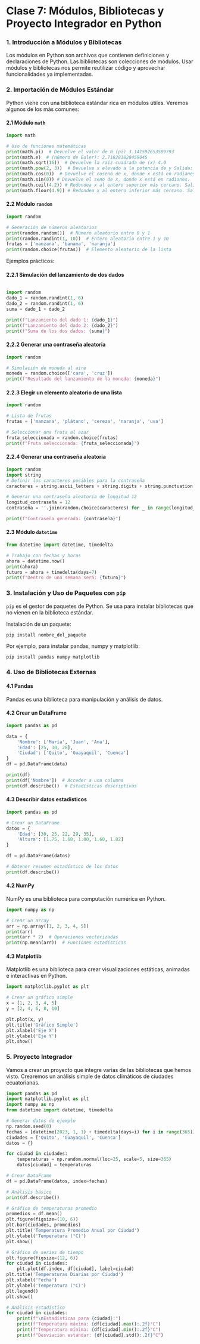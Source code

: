 # Clase 7: Módulos, Bibliotecas y Proyecto Integrador en Python


### 1. Introducción a Módulos y Bibliotecas 

Los módulos en Python son archivos que contienen definiciones y declaraciones de Python. Las bibliotecas son colecciones de módulos. Usar módulos y bibliotecas nos permite reutilizar código y aprovechar funcionalidades ya implementadas.

### 2. Importación de Módulos Estándar 
Python viene con una biblioteca estándar rica en módulos útiles. Veremos algunos de los más comunes:

#### 2.1 Módulo `math`

```python
import math

# Uso de funciones matemáticas
print(math.pi)  # Devuelve el valor de π (pi) 3.141592653589793
print(math.e)  # (número de Euler): 2.718281828459045
print(math.sqrt(16))  # Devuelve la raíz cuadrada de (x) 4.0
print(math.pow(2, 3))  # Devuelve x elevado a la potencia de y Salida: 8.0
print(math.cos(0))  # Devuelve el coseno de x, donde x está en radianes. 1.0
print(math.sin(0)) # Devuelve el seno de x, donde x está en radianes.
print(math.ceil(4.2)) # Redondea x al entero superior más cercano. Salida: 5
print(math.floor(4.9)) # Redondea x al entero inferior más cercano. Salida: 4
```

#### 2.2 Módulo `random`

```python
import random

# Generación de números aleatorios
print(random.random())  # Número aleatorio entre 0 y 1
print(random.randint(1, 10))  # Entero aleatorio entre 1 y 10
frutas = ['manzana', 'banana', 'naranja']
print(random.choice(frutas))  # Elemento aleatorio de la lista
```

Ejemplos prácticos:

####  2.2.1 Simulación del lanzamiento de dos dados
```python

import random
dado_1 = random.randint(1, 6)
dado_2 = random.randint(1, 6)
suma = dado_1 + dado_2

print(f"Lanzamiento del dado 1: {dado_1}")
print(f"Lanzamiento del dado 2: {dado_2}")
print(f"Suma de los dos dados: {suma}")
```

####  2.2.2 Generar una contraseña aleatoria
```python
import random

# Simulación de moneda al aire
moneda = random.choice(['cara', 'cruz'])
print(f"Resultado del lanzamiento de la moneda: {moneda}")
```

####  2.2.3 Elegir un elemento aleatorio de una lista
```python
import random

# Lista de frutas
frutas = ['manzana', 'plátano', 'cereza', 'naranja', 'uva']

# Seleccionar una fruta al azar
fruta_seleccionada = random.choice(frutas)
print(f"Fruta seleccionada: {fruta_seleccionada}")
```

####  2.2.4 Generar una contraseña aleatoria
```python
import random
import string
# Definir los caracteres posibles para la contraseña
caracteres = string.ascii_letters + string.digits + string.punctuation

# Generar una contraseña aleatoria de longitud 12
longitud_contraseña = 12
contraseña = ''.join(random.choice(caracteres) for _ in range(longitud_contraseña))

print(f"Contraseña generada: {contraseña}")
```


#### 2.3 Módulo `datetime`

```python
from datetime import datetime, timedelta

# Trabajo con fechas y horas
ahora = datetime.now()
print(ahora)
futuro = ahora + timedelta(days=7)
print(f"Dentro de una semana será: {futuro}")
```

### 3. Instalación y Uso de Paquetes con `pip`

`pip` es el gestor de paquetes de Python. Se usa para instalar bibliotecas que no vienen en la biblioteca estándar.

Instalación de un paquete:
```
pip install nombre_del_paquete
```

Por ejemplo, para instalar pandas, numpy y matplotlib:
```
pip install pandas numpy matplotlib
```

### 4. Uso de Bibliotecas Externas

#### 4.1 Pandas

Pandas es una biblioteca para manipulación y análisis de datos.

#### 4.2 Crear un DataFrame
```python
import pandas as pd

data = {
    'Nombre': ['María', 'Juan', 'Ana'],
    'Edad': [25, 30, 28],
    'Ciudad': ['Quito', 'Guayaquil', 'Cuenca']
}
df = pd.DataFrame(data)

print(df)
print(df['Nombre'])  # Acceder a una columna
print(df.describe())  # Estadísticas descriptivas
```
#### 4.3 Describir datos estadisticos

```python
import pandas as pd

# Crear un DataFrame
datos = {
    'Edad': [30, 25, 22, 29, 35],
    'Altura': [1.75, 1.68, 1.80, 1.60, 1.82]
}

df = pd.DataFrame(datos)

# Obtener resumen estadístico de los datos
print(df.describe())
```

#### 4.2 NumPy

NumPy es una biblioteca para computación numérica en Python.

```python
import numpy as np

# Crear un array
arr = np.array([1, 2, 3, 4, 5])
print(arr)
print(arr * 2)  # Operaciones vectorizadas
print(np.mean(arr))  # Funciones estadísticas
```

#### 4.3 Matplotlib

Matplotlib es una biblioteca para crear visualizaciones estáticas, animadas e interactivas en Python.

```python
import matplotlib.pyplot as plt

# Crear un gráfico simple
x = [1, 2, 3, 4, 5]
y = [2, 4, 6, 8, 10]

plt.plot(x, y)
plt.title('Gráfico Simple')
plt.xlabel('Eje X')
plt.ylabel('Eje Y')
plt.show()
```

### 5. Proyecto Integrador

Vamos a crear un proyecto que integre varias de las bibliotecas que hemos visto. Crearemos un análisis simple de datos climáticos de ciudades ecuatorianas.

```python
import pandas as pd
import matplotlib.pyplot as plt
import numpy as np
from datetime import datetime, timedelta

# Generar datos de ejemplo
np.random.seed(0)
fechas = [datetime(2023, 1, 1) + timedelta(days=i) for i in range(365)]
ciudades = ['Quito', 'Guayaquil', 'Cuenca']
datos = {}

for ciudad in ciudades:
    temperaturas = np.random.normal(loc=25, scale=5, size=365)
    datos[ciudad] = temperaturas

# Crear DataFrame
df = pd.DataFrame(datos, index=fechas)

# Análisis básico
print(df.describe())

# Gráfico de temperaturas promedio
promedios = df.mean()
plt.figure(figsize=(10, 6))
plt.bar(ciudades, promedios)
plt.title('Temperatura Promedio Anual por Ciudad')
plt.ylabel('Temperatura (°C)')
plt.show()

# Gráfico de series de tiempo
plt.figure(figsize=(12, 6))
for ciudad in ciudades:
    plt.plot(df.index, df[ciudad], label=ciudad)
plt.title('Temperaturas Diarias por Ciudad')
plt.xlabel('Fecha')
plt.ylabel('Temperatura (°C)')
plt.legend()
plt.show()

# Análisis estadístico
for ciudad in ciudades:
    print(f"\nEstadísticas para {ciudad}:")
    print(f"Temperatura máxima: {df[ciudad].max():.2f}°C")
    print(f"Temperatura mínima: {df[ciudad].min():.2f}°C")
    print(f"Desviación estándar: {df[ciudad].std():.2f}°C")
```